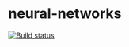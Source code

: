 # neural-networks
[![Build status](https://ci.appveyor.com/api/projects/status/trd681xv2o9qyro1/branch/master?svg=true)](https://ci.appveyor.com/project/he-l-l-o/neural-networks/branch/master)
